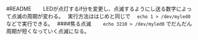 #README　　
LEDが点灯するif分を変更し、点滅するようにし送る数字によって点滅の周期が変わる。　
実行方法ははじめと同じで　
`echo 1 > /dev/myled0`　
などで実行できる。　
####焦る点滅　　
`echo 3210 > /dev/myled0` 
でだんだん周期が短くなっていく点滅になる。　
